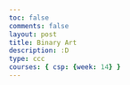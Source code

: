 ```yaml
---
toc: false
comments: false
layout: post
title: Binary Art
description: :D
type: ccc
courses: { csp: {week: 14} }
---
```


<html lang="en">
<head>
  <meta charset="UTF-8">
  <meta name="viewport" content="width=device-width, initial-scale=1.0">
  <title>Platformer Game</title>
  <style>
    body {
      display: flex;
      align-items: center;
      justify-content: center;
      height: 100vh;
      margin: 0;
    }

    #game-container {
      font-family: 'Courier New', Courier, monospace;
      font-size: 20px;
    }

    .row-input {
      margin-left: 10px;
    }
  </style>
</head>
<body>

<div id="game-container"></div>

<script>
  const numRows = 8;
  const numCols = 8;
  let gameGrid = [
    [0, 0, 1, 1, 1, 1, 0, 0],
    [0, 1, 1, 1, 1, 1, 1, 0],
    [1, 1, 1, 0, 0, 0, 0, 0],
    [1, 1, 1, 0, 0, 0, 0, 0],
    [1, 1, 1, 1, 1, 1, 1, 1],
    [1, 1, 1, 0, 0, 1, 1, 1],
    [1, 1, 1, 0, 0, 1, 1, 1],
    [1, 1, 1, 0, 0, 1, 1, 1]
  ];

  function renderGame() {
    const gameContainer = document.getElementById('game-container');
    gameContainer.innerHTML = '';

    for (let i = 0; i < numRows; i++) {
      const rowElement = document.createElement('div');
      const rowInput = document.createElement('input');
      rowInput.type = 'number';
      rowInput.value = parseInt(gameGrid[i].join(''), 2);
      rowInput.classList.add('row-input');
      rowInput.addEventListener('input', (event) => onRowInputChange(event, i));
      rowElement.appendChild(rowInput);

      for (let j = 0; j < numCols; j++) {
        const cell = document.createElement('span');
        cell.textContent = gameGrid[i][j] === 1 ? '#' : '.';
        rowElement.appendChild(cell);
      }
      gameContainer.appendChild(rowElement);
    }
  }

  function onRowInputChange(event, rowIndex) {
    const inputValue = parseInt(event.target.value, 10);
    const binaryString = inputValue.toString(2).padStart(numCols, '0');
    const inputArray = binaryString.split('').map(Number);

    if (inputArray.length <= numCols) {
      gameGrid[rowIndex] = inputArray;
    } else {
      alert(`Input length should not exceed ${numCols}`);
      event.target.value = parseInt(gameGrid[rowIndex].join(''), 2);
    }

    renderGame();
  }

  renderGame();
</script>

</body>
</html>
